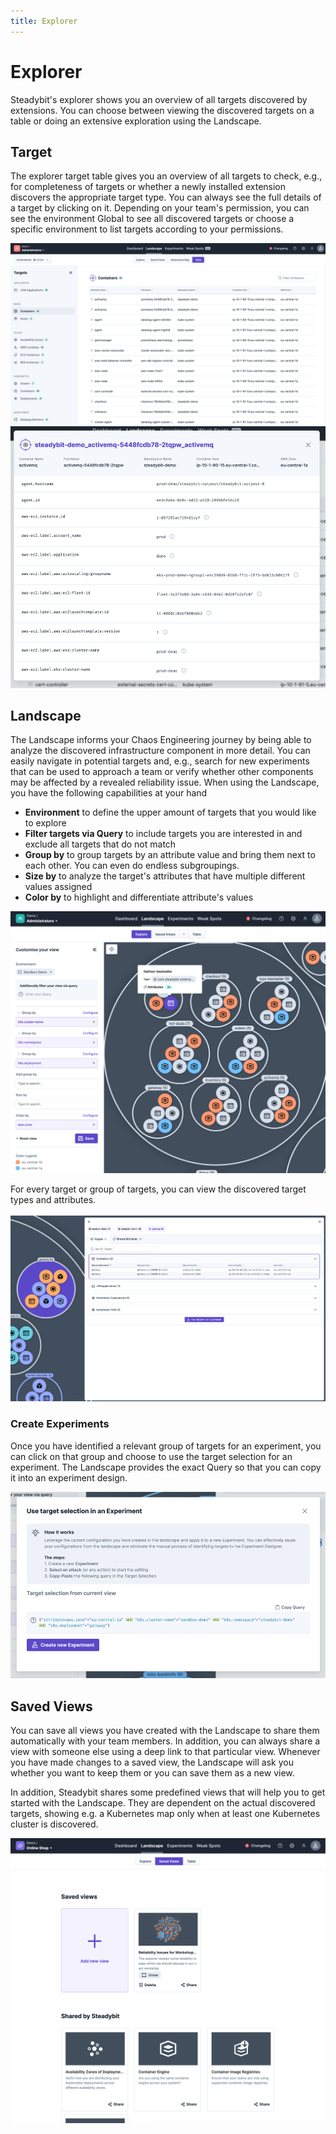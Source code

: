 ```yaml
---
title: Explorer
---
```


# Explorer

Steadybit's explorer shows you an overview of all targets discovered by extensions.
You can choose between viewing the discovered targets on a table or doing an extensive exploration using the Landscape.

## Target
The explorer target table gives you an overview of all targets to check, e.g., for completeness of targets or whether a newly installed extension discovers the appropriate target type.
You can always see the full details of a target by clicking on it.
Depending on your team's permission, you can see the environment Global to see all discovered targets or choose a specific environment to list targets according to your permissions.

![Explorer targets listing all target types and discovered targets](explorer-targets.png)
![Target details showing all discovered attributes](explorer-targets-details.png)

## Landscape
The Landscape informs your Chaos Engineering journey by being able to analyze the discovered infrastructure component in more detail.
You can easily navigate in potential targets and, e.g., search for new experiments that can be used to approach a team or verify whether other components may be affected by a revealed reliability issue.
When using the Landscape, you have the following capabilities at your hand

- **Environment** to define the upper amount of targets that you would like to explore
- **Filter targets via Query** to include targets you are interested in and exclude all targets that do not match
- **Group by** to group targets by an attribute value and bring them next to each other. You can even do endless subgroupings.
- **Size by** to analyze the target's attributes that have multiple different values assigned
- **Color by** to highlight and differentiate attribute's values

![Explorer Landscape to analyze your system](explorer-landscape-view.png)

For every target or group of targets, you can view the discovered target types and attributes.

![Landscape to show targets grouped by type and target's attributes](explorer-landscape-details.png)

### Create Experiments
Once you have identified a relevant group of targets for an experiment, you can click on that group and choose to use the target selection for an experiment.
The Landscape provides the exact Query so that you can copy it into an experiment design.

![Creating an experiment from the Landscape.png](explorer-landscape-create-experiment.png)

## Saved Views
You can save all views you have created with the Landscape to share them automatically with your team members.
In addition, you can always share a view with someone else using a deep link to that particular view.
Whenever you have made changes to a saved view, the Landscape will ask you whether you want to keep them or you can save them as a new view.

In addition, Steadybit shares some predefined views that will help you to get started with the Landscape.
They are dependent on the actual discovered targets, showing e.g. a Kubernetes map only when at least one Kubernetes cluster is discovered.

![Landscape views](explorer-landscape-views.png)